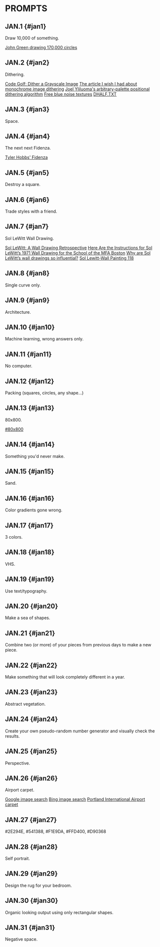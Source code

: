 # PROMPTS

## JAN.1 {#jan1}

Draw 10,000 of something.

[John Green drawing 170,000 circles](https://www.youtube.com/watch?v=ILMEVnVD8m8)

## JAN.2 {#jan2}

Dithering.

[Code Golf: Dither a Grayscale Image](https://codegolf.stackexchange.com/questions/26554/dither-a-grayscale-image)
[The article I wish I had about monochrome image dithering](https://surma.dev/things/ditherpunk/)
[Joel Yliluoma's arbitrary-palette positional dithering algorithm](https://bisqwit.iki.fi/story/howto/dither/jy/)
[Free blue noise textures](http://momentsingraphics.de/BlueNoise.html)
[DHALF.TXT](http://web.archive.org/web/20190316064436/http://www.efg2.com/Lab/Library/ImageProcessing/DHALF.TXT)

## JAN.3 {#jan3}

Space.

## JAN.4 {#jan4}

The next next Fidenza.

[Tyler Hobbs' Fidenza](https://tylerxhobbs.com/fidenza)

## JAN.5 {#jan5}

Destroy a square.

## JAN.6 {#jan6}

Trade styles with a friend.

## JAN.7 {#jan7}

Sol LeWitt Wall Drawing.

[Sol LeWitt: A Wall Drawing Retrospective](https://massmoca.org/sol-lewitt/)
[Here Are the Instructions for Sol LeWitt’s 1971 Wall Drawing for the School of the MFA Boston](https://observer.com/2012/10/here-are-the-instructions-for-sol-lewitts-1971-wall-drawing-for-the-school-of-the-mfa-boston/)
[Why are Sol LeWitt’s wall drawings so influential?](https://publicdelivery.org/sol-lewitt-wall-drawings/)
[Sol Lewitt-Wall Painting 118](https://illmindofryza1.wordpress.com/2016/08/17/sol-lewitt-wall-painting-118/)

## JAN.8 {#jan8}

Single curve only.

## JAN.9 {#jan9}

Architecture.

## JAN.10 {#jan10}

Machine learning, wrong answers only.

## JAN.11 {#jan11}

No computer.

## JAN.12 {#jan12}

Packing (squares, circles, any shape…)

## JAN.13 {#jan13}

80x800.

[#80x800](https://twitter.com/hashtag/800x80)

## JAN.14 {#jan14}

Something you'd never make.

## JAN.15 {#jan15}

Sand.

## JAN.16 {#jan16}

Color gradients gone wrong.

## JAN.17 {#jan17}

3 colors.

## JAN.18 {#jan18}

VHS.

## JAN.19 {#jan19}

Use text/typography.

## JAN.20 {#jan20}

Make a sea of shapes.

## JAN.21 {#jan21}

Combine two (or more) of your pieces from previous days to make a new piece.

## JAN.22 {#jan22}

Make something that will look completely different in a year.

## JAN.23 {#jan23}

Abstract vegetation.

## JAN.24 {#jan24}

Create your own pseudo-random number generator and visually check the results.

## JAN.25 {#jan25}

Perspective.

## JAN.26 {#jan26}

Airport carpet.

[Google image search](https://www.google.com/search?q=airport+carpet&tbm=isch)
[Bing image search](https://www.bing.com/images/search?q=airport+carpet)
[Portland International Airport carpet](https://en.wikipedia.org/wiki/Portland_International_Airport_carpet)

## JAN.27 {#jan27}

#2E294E, #541388, #F1E9DA, #FFD400, #D90368

## JAN.28 {#jan28}

Self portrait.

## JAN.29 {#jan29}

Design the rug for your bedroom.

## JAN.30 {#jan30}

Organic looking output using only rectangular shapes.

## JAN.31 {#jan31}

Negative space.

